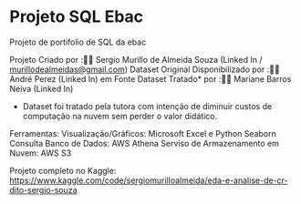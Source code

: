 # Projeto SQL Ebac
 Projeto de portifolio de SQL da ebac

Projeto Criado por :👨‍💻 Sergio Murillo de Almeida Souza (Linked In / murillodealmeidas@gmail.com)
Dataset Original Disponibilizado por :👨‍🏫 André Perez (Linked In) em Fonte
Dataset Tratado* por :👩‍🏫 Mariane Barros Neiva (Linked In)

* Dataset foi tratado pela tutora com intenção de diminuir custos de computação na nuvem sem perder o valor didático.

Ferramentas:
Visualização/Gráficos: Microsoft Excel e Python Seaborn
Consulta Banco de Dados: AWS Athena
Serviso de Armazenamento em Nuvem: AWS S3

Projeto completo no Kaggle:
https://www.kaggle.com/code/sergiomurilloalmeida/eda-e-analise-de-cr-dito-sergio-souza
